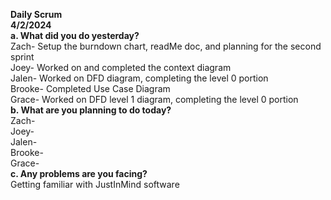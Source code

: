 **Daily Scrum** <br>
**4/2/2024** <br>
**a. What did you do yesterday?** <br>
Zach- Setup the burndown chart, readMe doc, and planning for the second sprint<br>
Joey- Worked on and completed the context diagram<br>
Jalen- Worked on DFD diagram, completing the level 0 portion<br>
Brooke- Completed Use Case Diagram<br>
Grace- Worked on DFD level 1 diagram, completing the level 0 portion<br>
**b. What are you planning to do today?** <br>
Zach- <br>
Joey- <br>
Jalen- <br>
Brooke- <br>
Grace- <br>
**c. Any problems are you facing?** <br>
Getting familiar with JustInMind software <br>
